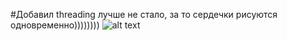 #Добавил threading лучше не стало, за то сердечки рисуются одновременно))))))))
![alt text](https://github.com/Kladmen228/readmes/blob/master/пфьу.PNG)
